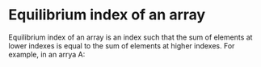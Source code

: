 # Equilibrium index of an array

Equilibrium index of an array is an index such that the sum of elements at lower indexes is equal to the sum of elements at higher indexes. For example, in an arrya A:

